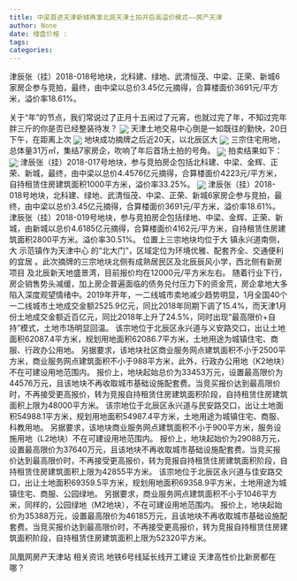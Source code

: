 ```yaml
---
title: 中梁首进天津新城再拿北辰天津土拍开启高溢价模式——房产天津
author: None
date: 楼盘价格 : 
tags: 
categories: 
---
```

津辰张（挂）2018-018号地块，北科建、绿地、武清恒茂、中梁、正荣、新城6家房企参与竞拍，最终，由中梁以总价3.45亿元摘得，合算楼面价3691元/平方米，溢价率18.61%。
<!-- more -->
关于“年”的节点，我们常说过了正月十五闹过了元宵，也就过完了年，不知过完年胖三斤的你是否已经整装待发？
<img align="center" border="0" src="//s0.ifengimg.com/2019/02/21/d44a9ac3db9b29682fcfe1bd15424ed6.jpg" />
天津土地交易中心倒是一如既往的勤快，20日下午，在距离上次
<img align="center" border="0" src="//s3.ifengimg.com/2019/02/21/cea10b2bcab69415f3daca4884b3a704.jpg" />
地块成功摘牌之后近20天，以北辰区大
<img align="center" border="0" src="//s2.ifengimg.com/2019/02/21/69a664616f82508f0dbe8b761ec69f18.jpg" />
三宗住宅用地，总体量31万㎡，集结7家房企，吹响了年后首场土拍的号角。
<img align="center" border="0" src="//s1.ifengimg.com/2019/02/21/ee2ecdb8c55c768747c032c2584a95b0.jpg" />
拍卖结果如下：
<img align="center" border="0" src="//s2.ifengimg.com/2019/02/21/bc5355fc1b1ea61ac3f9be896937da1a.jpg" />
津辰张（挂）2018-017号地块，参与竞拍房企包括北科建、中梁、金辉、正荣、新城，最终，由中梁以总价4.4576亿元摘得，合算楼面价4223元/平方米，自持租赁住房建筑面积1000平方米，溢价率33.25%。
<img align="center" border="0" src="//s2.ifengimg.com/2019/02/21/6f935140843a55f3117f220a88c18de1.jpg" />
津辰张（挂）2018-018号地块，北科建、绿地、武清恒茂、中梁、正荣、新城6家房企参与竞拍，最终，由中梁以总价3.45亿元摘得，合算楼面价3691元/平方米，溢价率18.61%。
津辰张（挂）2018-019号地块，参与竞拍房企包括绿地、中梁、金辉、正荣、新城，由新城以总价4.6185亿元摘得，合算楼面价4162元/平方米，自持租赁住房建筑面积2800平方米。溢价率30.51%。
位置上三宗地块均位于大
镇永兴道南侧，大
示范镇作为天津中心
的“北大门”，区域定位为环境优雅、配套齐全、交通便利的宜居
。此次摘牌的三宗地块北侧有成熟居民区及北辰辰风小学，西北侧有新房项目
及北辰新天地盛景湾，目前报价均在12000元/平方米左右。
随着行业下行，房企销售势头减缓，加上房企普遍面临的债务兑付压力下的资金荒，房企拿地大多陷入深度观望情绪中。2019年开年，一二线城市卖地减少趋势明显，1月全国40个一二线城市土地成交金额2525.9亿元，同比2018年同期下调了15.4%，而天津1月份土地成交金额近百亿元，同比2018年上升了24.5%，同时出现“最高限价+自持”模式，土地市场明显回温。
该宗地位于北辰区永兴道与义安路交口，出让土地面积62087.4平方米，规划用地面积62086.7平方米，土地用途为城镇住宅、商服、行政办公用地。
另据要求，该地块社区商业服务网点建筑面积不小于2500平方米，商业服务网点建筑面积不小于988平方米，此外，行政办公用地（K2地块）不在可建设用地范围内。
报价上，地块起始总价为33453万元，设置最高限价为44576万元，且该地块不再收取城市基础设施配套费。当竞买报价达到最高限价时，不再接受更高报价，转为竞报自持租赁住房建筑面积阶段，自持租赁住房建筑面积上限为48000平方米。
该宗地位于北辰区永兴道与民安路交口，出让土地面积54988.1平方米，规划用地面积54987.4平方米，土地用途为城镇住宅、商服、科教用地。
另据要求，该地块商业服务网点建筑面积不小于900平方米，服务设施用地（L2地块）不在可建设用地范围内。
报价上，地块起始价为29088万元，设置最高限价为37640万元，且该地块不再收取城市基础设施配套费。当竞买报价达到最高限价时，不再接受更高报价，转为竞报自持租赁住房建筑面积阶段，自持租赁住房建筑面积上限为42855平方米。
该宗地位于北辰区永兴道与佳安路交口，出让土地面积69359.5平方米，规划用地面积69358.9平方米，土地用途为城镇住宅、商服、公园绿地。
另据要求，商业服务网点建筑面积不小于1046平方米，同样的，公园绿地（M2地块），不在可建设用地范围内。
报价上，地块起始价为35388万元，设置最高限价为46185万元，且该地块不再收取城市基础设施配套费。当竞买报价达到最高限价时，不再接受更高报价，转为竞报自持租赁住房建筑面积阶段，自持租赁住房建筑面积上限为52320平方米。
                        
                        
                        
                        
                                        
                    
                    
                
                    
                    
                    
                
                    
                
凤凰网房产天津站
相关资讯
地铁6号线延长线开工建设
天津高性价比新房都在哪？	
	                        
	                    
	                        
	                    
